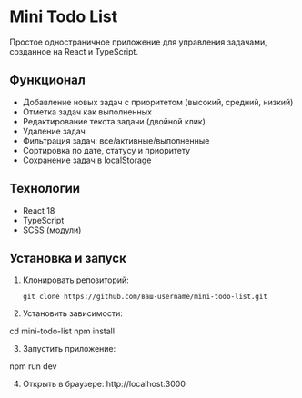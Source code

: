 # Mini Todo List

Простое одностраничное приложение для управления задачами, созданное на React и TypeScript.

## Функционал

- Добавление новых задач с приоритетом (высокий, средний, низкий)
- Отметка задач как выполненных
- Редактирование текста задачи (двойной клик)
- Удаление задач
- Фильтрация задач: все/активные/выполненные
- Сортировка по дате, статусу и приоритету
- Сохранение задач в localStorage

## Технологии

- React 18
- TypeScript
- SCSS (модули)

## Установка и запуск

1. Клонировать репозиторий:
   ```
   git clone https://github.com/ваш-username/mini-todo-list.git

2. Установить зависимости:

cd mini-todo-list
npm install

3. Запустить приложение:

npm run dev

4. Открыть в браузере: http://localhost:3000
```